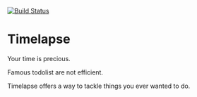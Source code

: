 [![Build Status](https://travis-ci.org/j1348/timelapse-web.svg?branch=master)](https://travis-ci.org/j1348/timelapse-web)


# Timelapse

Your time is precious.

Famous todolist are not efficient.

Timelapse offers a way to tackle things you ever wanted to do.
